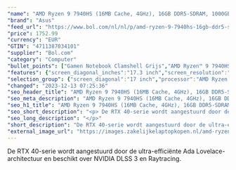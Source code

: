 ```yaml
---
"name": "AMD Ryzen 9 7940HS (16MB Cache, 4GHz), 16GB DDR5-SDRAM, 1000GB SSD, 43.9 cm (17.3\") Wide Quad HD 2560 x 1440 IPS, AMD Radeon 780M, NVIDIA GeForce RTX 4070 (8GB GDDR6), LAN, WLAN, Webcam, Windows 11 Home 64-bit"
"brand": "Asus"
"feed_url": "https://www.bol.com/nl/nl/p/amd-ryzen-9-7940hs-16gb-ddr5-sdram-1000gb-ssd-43-9-cm-wide-quad-hd-2560-x-1440-ips-amd-radeon-780m-nvidia-geforce-rtx-4070-lan-wlan-webcam-windows-11-home-64-bit/9300000141936507"
"price": 1752.99
"currency": "EUR"
"GTIN": "4711387034101"
"supplier": "Bol.com"
"category": "Computer"
"bullet_points": ["Gamen Notebook Clamshell Grijs","AMD Ryzen™ 9 7940HS 4 GHz","43,9 cm (17.3\") Wide Quad HD 2560 x 1440 Pixels IPS 16:9","16 GB DDR5-SDRAM 4800 MHz 2 x 8 GB","1 TB SSD","NVIDIA GeForce RTX 4070 8 GB NVIDIA G-SYNC AMD Radeon 780M","Wi-Fi 6 (802.11ax) Ethernet LAN 10,100,1000 Mbit/s Bluetooth 5.2","Lithium-Ion (Li-Ion) 90 Wh 240 W","Windows 11 Home 64-bit"]
"features": {"screen_diagonal_inches":"17.3 inch","screen_resolution":"2560 x 1440 Pixels","processor_family":"AMD Ryzen™ 9","memory_size":"16 GB","memory_type":"DDR5-SDRAM","total_storage_space":"1 TB","graphics_card":"NVIDIA GeForce RTX 4070","graphics_memory_size":"8 GB","operating_system":"Windows","battery_capacity":"90 Wh","width":"395 mm","depth":"264 mm","weight":"2,6 kg"}
"selection_group": {"screen_diagonal":"17 inch","processor":"AMD Ryzen 9","changed_price_past_3_days":false,"product_family":"TUF Gaming"}
"changed": "2023-12-13 07:25:36"
"seo_header_title": "AMD Ryzen 9 7940HS (16MB Cache, 4GHz), 16GB DDR5-SDRAM, 1000GB SSD, 43.9 cm (17.3\") Wide Quad HD 2560 x 1440 IPS, AMD Radeon 780M, NVIDIA GeForce RTX 4070 (8GB GDDR6), LAN, WLAN, Webcam, Windows 11 Home 64-bit"
"seo_meta_description": "AMD Ryzen 9 7940HS (16MB Cache, 4GHz), 16GB DDR5-SDRAM, 1000GB SSD, 43.9 cm (17.3\") Wide Quad HD 2560 x 1440 IPS, AMD Radeon 780M, NVIDIA GeForce RTX 4070 (8GB GDDR6), LAN, WLAN, Webcam, Windows 11 Home 64-bit"
"seo_h1_title": "AMD Ryzen 9 7940HS (16MB Cache, 4GHz), 16GB DDR5-SDRAM, 1000GB SSD, 43.9 cm (17.3\") Wide Quad HD 2560 x 1440 IPS, AMD Radeon 780M, NVIDIA GeForce RTX 4070 (8GB GDDR6), LAN, WLAN, Webcam, Windows 11 Home 64-bit"
"seo_short_description": "<p> De RTX 40-serie wordt aangestuurd door de ultra-efficiënte Ada Lovelace-architectuur en beschikt over NVIDIA DLSS 3 en Raytracing."
"seo_long_description": "</p>"
"short_description": "De RTX 40-serie wordt aangestuurd door de ultra-efficiënte Ada Lovelace-architectuur en beschikt over NVIDIA DLSS 3 en Raytracing."
"external_image_url": "https://images.zakelijkelaptopkopen.nl/amd-ryzen-9-7940hs-16gb-ddr5-sdram-1000gb-ssd-43-9-cm-wide-quad-hd-2560-x-1440-ips-amd-radeon-780m-nvidia-geforce-rtx-4070-lan-wlan-webcam-windows-11-home-64-bit.webp"
---
```


<p> De RTX 40-serie wordt aangestuurd door de ultra-efficiënte Ada Lovelace-architectuur en beschikt over NVIDIA DLSS 3 en Raytracing. </p>